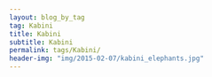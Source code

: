 ```yaml
---
layout: blog_by_tag
tag: Kabini
title: Kabini
subtitle: Kabini
permalink: tags/Kabini/
header-img: "img/2015-02-07/kabini_elephants.jpg"
---
```

